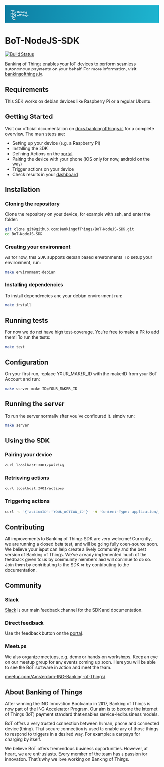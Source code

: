 ![Banking of Things Header](readme-header.png)

# BoT-NodeJS-SDK

[![Build Status](https://travis-ci.com/BankingofThings/BoT-NodeJS-SDK.svg?token=ic37boNh1zbtjppb1zLc&branch=master)](https://travis-ci.com/BankingofThings/BoT-NodeJS-SDK)

[comment]: # (Todo replace build status with open source one)

Banking of Things enables your IoT devices to perform seamless autonomous payments on your behalf. 
For more information, visit [bankingofthings.io](https://bankingofthings.io/).

## Requirements
This SDK works on debian devices like Raspberry Pi or a regular Ubuntu.

## Getting Started
Visit our official documentation on [docs.bankingofthings.io](http://docs.bankingofthings.io/) for a complete overview. 
The main steps are:
- Setting up your device (e.g. a Raspberry Pi)
- Installing the SDK
- Defining Actions on the [portal](https://portal.bankingofthings.io/)
- Pairing the device with your phone (iOS only for now, android on the way)
- Trigger actions on your device
- Check results in your [dashboard](https://portal.bankingofthings.io/)


## Installation
### Cloning the repository
Clone the repository on your device, for example with ssh, and enter the folder:
```bash
git clone git@github.com:BankingofThings/BoT-NodeJS-SDK.git
cd BoT-NodeJS-SDK
```

### Creating your environment
As for now, this SDK supports debian based environments. To setup your environment, run:
```bash
make environment-debian
```

### Installing dependencies
To install dependencies and your debian environment run:
```bash 
make install
```


## Running tests
For now we do not have high test-coverage. You're free to make a PR to add them! To run the tests:
```bash
make test
```


## Configuration
On your first run, replace YOUR_MAKER_ID with the makerID from your BoT Account and run:
```bash
make server makerID=YOUR_MAKER_ID
```


## Running the server
To run the server normally after you've configured it, simply run:
```bash
make server
``` 


## Using the SDK

### Pairing your device
```bash
curl localhost:3001/pairing
```

### Retrieving actions
```bash
curl localhost:3001/actions
```

### Triggering actions
```bash
curl -d '{"actionID":"YOUR_ACTION_ID"}' -H "Content-Type: application/json" -X POST http://localhost:3001/
```


## Contributing
All improvements to Banking of Things SDK are very welcome! Currently, we are running a closed beta test, and will be 
going fully open-source soon. We believe your input can help create a lively community and the best version of Banking 
of Things. We’ve already implemented much of the feedback given to us by community members and will continue to do so. 
Join them by contributing to the SDK or by contributing to the documentation.


## Community

### Slack
[Slack](https://bit.ly/JoinBoTSlack) is our main feedback channel for the SDK and documentation.

### Direct feedback
Use the feedback button on the [portal](https://portal.bankingofthings.io/).

### Meetups
We also organize meetups, e.g. demo or hands-on workshops. Keep an eye on our meetup group for any events coming up soon. 
Here you will be able to see the BoT software in action and meet the team.  

[meetup.com/Amsterdam-ING-Banking-of-Things/](https://meetup.com/Amsterdam-ING-Banking-of-Things/)


## About Banking of Things
After winning the ING Innovation Bootcamp in 2017, Banking of Things is now part of the ING Accelerator Program. 
Our aim is to become the Internet of Things (IoT) payment standard that enables service-led business models.

BoT offers a very trusted connection between human, phone and connected device (thing).
That secure connection is used to enable any of those things to respond to triggers in a desired way. 
For example: a car pays for charging by itself.

We believe BoT offers tremendous business opportunities. However, at heart, we are enthusiasts.
Every member of the team has a passion for innovation. That’s why we love working on Banking of Things. 
